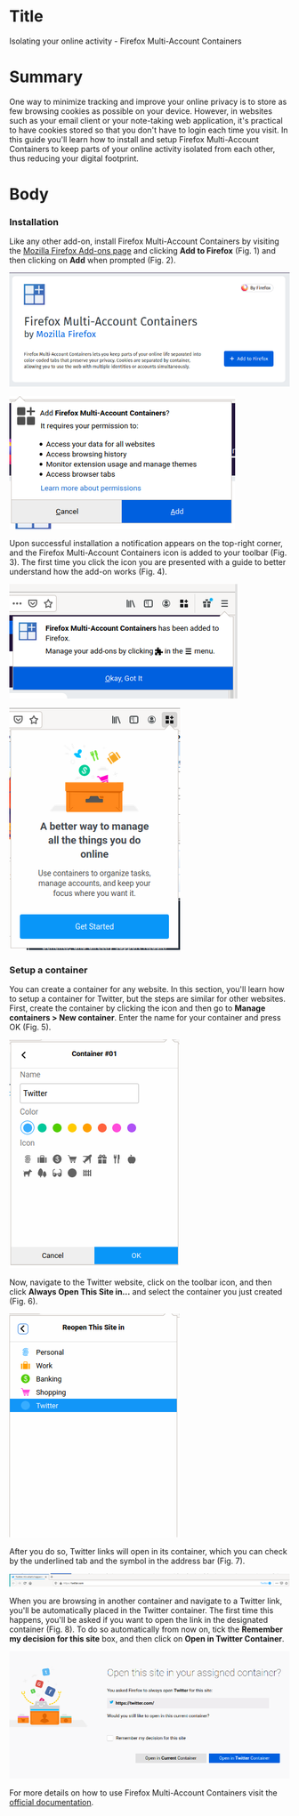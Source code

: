 # Title #
Isolating your online activity - Firefox Multi-Account Containers

# Summary #
One way to minimize tracking and improve your online privacy is to store as few browsing cookies as possible on your
device. However, in websites such as your email client or your note-taking web application, it's practical to have
cookies stored so that you don't have to login each time you visit. In this guide you'll learn how to install and setup
Firefox Multi-Account Containers to keep parts of your online activity isolated from each other, thus reducing your
digital footprint.

# Body #

### Installation ###

Like any other add-on, install Firefox Multi-Account Containers by visiting the [Mozilla Firefox Add-ons
page](https://addons.mozilla.org/en-US/firefox/addon/multi-account-containers/) and clicking **Add to Firefox** (Fig. 1)
and then clicking on **Add** when prompted (Fig. 2).

![Fig. 1: Download Firefox Multi-Account Containers](../images/Firefox/containers-add.png)

![Fig. 2: Add Firefox Multi-Account Containers to Firefox](../images/Firefox/containers-prompt.png)


Upon successful installation a notification appears on the top-right corner, and the Firefox Multi-Account Containers
icon is added to your toolbar (Fig. 3). The first time you click the icon you are presented with a guide to better
understand how the add-on works (Fig. 4).

![Fig. 3: Notification of successful installation](../images/Firefox/containers-notify.png)

![Fig. 4: Firefox Multi-Account Containers start guide](../images/Firefox/containers-test.png)

### Setup a container ###

You can create a container for any website. In this section, you'll learn how to setup a container for Twitter, but the
steps are similar for other websites. First, create the container by clicking the icon and then go to **Manage
containers > New container**. Enter the name for your container and press OK (Fig. 5).

![Fig. 5: Create a container for Twitter](../images/Firefox/containers-twitter-create.png)

Now, navigate to the Twitter website, click on the toolbar icon, and then click **Always Open This Site in...** and
select the container you just created (Fig. 6).

![Fig. 6: Always open Twitter links in its container](../images/Firefox/containers-twitter-open.png)

After you do so, Twitter links will open in its container, which you can check by the underlined tab and the symbol in
the address bar (Fig. 7).

![Fig. 7: Container notification](../images/Firefox/containers-twitter-notification.png)

When you are browsing in another container and navigate to a Twitter link, you'll be
automatically placed in the Twitter container. The first time this happens, you'll be asked if you want to open the link
in the designated container (Fig. 8). To do so automatically from now on, tick the **Remember my decision for this
site** box, and then click on **Open in Twitter Container**.

![Fig. 8: Always redirect links to container](../images/Firefox/containers-twitter-prompt.png)

 For more details on how to use Firefox Multi-Account Containers visit the [official
documentation](https://blog.mozilla.org/firefox/introducing-firefox-multi-account-containers/).
